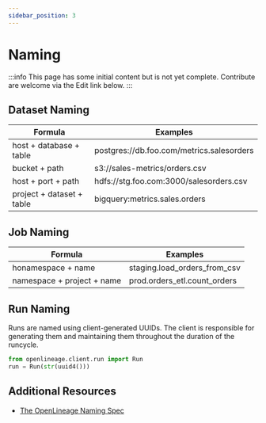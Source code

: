 ```yaml
---
sidebar_position: 3
---
```


# Naming

:::info
This page has some initial content but is not yet complete. Contribute are welcome via the Edit link below.
:::

## Dataset Naming

| Formula                   | Examples                                  |
| ------------------------- | ----------------------------------------- |
| host + database + table   | postgres://db.foo.com/metrics.salesorders |
| bucket + path             | s3://sales-metrics/orders.csv             |
| host + port + path        | hdfs://stg.foo.com:3000/salesorders.csv   |
| project + dataset + table | bigquery:metrics.sales.orders             |

## Job Naming

| Formula                    | Examples                     |
| -------------------------- | ---------------------------- |
| honamespace + name         | staging.load_orders_from_csv |
| namespace + project + name | prod.orders_etl.count_orders |

## Run Naming

Runs are named using client-generated UUIDs. The client is responsible for generating them and maintaining them throughout the duration of the runcycle.

```python
from openlineage.client.run import Run
run = Run(str(uuid4()))
```

## Additional Resources

* [The OpenLineage Naming Spec](https://github.com/OpenLineage/OpenLineage/blob/main/spec/Naming.md)